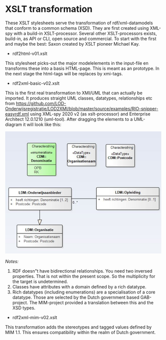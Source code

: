 # XSLT transformation

These XSLT stylesheets  serve the transformation of rdf/xml-datamodels that conform to a common schema (XSD). They are first created  using XML-spy with a build-in XSLT-processor. Several other XSLT-processors exists, build-in, as API or CLI, open source and commercial. To start with the first and maybe the best: Saxon created by XSLT pioneer Michael Kay. 

* rdf2html-v01.xslt  

This stylesheet picks-out the major modelelements in the input-file en transforms these into a basis HTML-page. This is meant as an prototype. In the next stage the html-tags will be replaces by xmi-tags.

* rdf2xml-basic-v02.xslt 

This is the first real transformation to XMI/UML that can actually be imported. It produces straight UML classes, datatypes, relationships etc from https://github.com/LOD-Onderwijsregistratie/LOD2XMI/blob/master/source/examples/RIO-snipper-easyrdf.xml using 
XML-spy 2020 v2 (as xslt-processor) and Enterprise Architect 12.0.1210 (uml-tool). After dragging the elements to a UML-diagram it will look like this:

![]( https://github.com/LOD-Onderwijsregistratie/LOD2XMI/blob/master/source/xslt/figuur03.JPG "figure 3. result basic")

*Notes:* 
1. RDF doesn"t have bidirectional relationships. You need two inversed properties. That is not within the present scope. So the multiplicity for the target is undetermined.
2. Classes have attributes with a domain defined by a rich datatype. 
3. Rich datatypes (including enumerations) are a specialisation of a core datatype. Those are selected by the Dutch government based GAB-project. The MIM-project provided a translation between this and the XSD types. 
                
* rdf2xml-mim-v02.xslt 

This transformation adds the stereotypes and tagged values defined by MIM 1.1. This ensures compatibility within the realm of Dutch government. 


